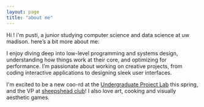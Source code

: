 ```yaml
---
layout: page 
title: "about me"
---
```


Hi ! i'm pusti, a junior studying computer science and data science at uw madison. here’s a bit more about me:

I enjoy diving deep into low-level programming and systems design, understanding how things work at their core, and optimizing for performance. I’m passionate about working on creative projects, from coding interactive applications to designing sleek user interfaces. 

I'm excited to be a new coo-rd at the [Undergraduate Project Lab](https://pages.github.com/) this spring, and the VP at [sheepshead club](https://uwmadisonsheepshead.notion.site/UW-Madison-Sheepshead-Homepage-67ff4fe0ce934d428f2e63c8ef0c6220)! I also love art, cooking and visually aesthetic games.
